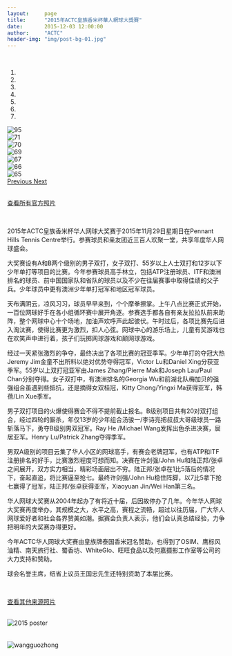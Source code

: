 ```yaml
---
layout:     page
title:      "2015年ACTC皇族香米杯華人網球大獎賽"
date:       2015-12-03 12:00:00
author:     "ACTC"
header-img: "img/post-bg-01.jpg"
---
```

<!-- <h1 class="text-center"> <strong>2015年ACTC皇族香米杯華人網球大獎賽</strong> </h1>
<h2 class="text-center"> <strong>2015 ACTC Tennis Competition</strong></h2> -->
<br>
<div class="row text-center">
  <div class="col-xs-12 col-sm-12 col-md-10 col-md-offset-1 col-lg-10 col-lg-offset-1">
    <div id="carousel-example-generic" class="carousel slide" data-ride="carousel">
      <!-- Indicators -->
      <ol class="carousel-indicators">
        <li data-target="#carousel-example-generic" data-slide-to="0" class="active"></li>
        <li data-target="#carousel-example-generic" data-slide-to="1"></li>
        <li data-target="#carousel-example-generic" data-slide-to="2"></li>
        <li data-target="#carousel-example-generic" data-slide-to="3"></li>
        <li data-target="#carousel-example-generic" data-slide-to="4"></li>
        <li data-target="#carousel-example-generic" data-slide-to="5"></li>
        <li data-target="#carousel-example-generic" data-slide-to="6"></li>
      </ol>
      <!-- Wrapper for slides -->
      <div class="carousel-inner" role="listbox">
        <div class="item active">
          <img src="{{ site.baseurl }}/img/2015/hejia/95.jpg" alt="95">
          <div class="carousel-caption">
          </div>
        </div>
        <div class="item">
          <img src="{{ site.baseurl }}/img/2015/hejia/71.jpg" alt="71">
          <div class="carousel-caption">
          </div>
        </div>
        <div class="item">
          <img src="{{ site.baseurl }}/img/2015/hejia/70.jpg" alt="70">
          <div class="carousel-caption">
          </div>
        </div>
        <div class="item">
          <img src="{{ site.baseurl }}/img/2015/hejia/69.jpg" alt="69">
          <div class="carousel-caption">
          </div>
        </div>
        <div class="item">
          <img src="{{ site.baseurl }}/img/2015/hejia/67.jpg" alt="67">
          <div class="carousel-caption">
          </div>
        </div>
        <div class="item">
          <img src="{{ site.baseurl }}/img/2015/hejia/66.jpg" alt="66">
          <div class="carousel-caption">
          </div>
        </div>
        <div class="item">
          <img src="{{ site.baseurl }}/img/2015/hejia/65.jpg" alt="65">
          <div class="carousel-caption">
          </div>
        </div>
      </div>
      <!-- Controls -->
      <a class="left carousel-control" href="#carousel-example-generic" role="button" data-slide="prev">
        <span class="glyphicon glyphicon-chevron-left" aria-hidden="true"></span>
        <span class="sr-only">Previous</span>
      </a>
      <a class="right carousel-control" href="#carousel-example-generic" role="button" data-slide="next">
        <span class="glyphicon glyphicon-chevron-right" aria-hidden="true"></span>
        <span class="sr-only">Next</span>
      </a>
    </div>
  </div>
</div>

<br>

<a class="btn btn-info btn-lg btn-block" href="{{ site.baseurl }}/2015/12/01/2015-comp-photos/" role="button" target="_blank">查看所有官方照片</a>

<br>

<p>2015年ACTC皇族香米杯华人网球大奖赛于2015年11月29日星期日在Pennant Hills Tennis Centre举行。参赛球员和亲友团近三百人欢聚一堂，共享年度华人网球盛会。</p>
<p>大奖赛设有A和B两个级别的男子双打，女子双打、55岁以上人士双打和12岁以下少年单打等项目的比赛。今年参赛球员高手林立，包括ATP注册球员、ITF和澳洲排名的球员、前中国国家队和省队的球员以及不少在往届赛事中取得佳绩的父子兵。少年球员中更有澳洲少年单打冠军和地区冠军球员。</p>
<p>天布满阴云，凉风习习，球员早早来到，个个摩拳擦掌。上午八点比赛正式开始，一百位网球好手在各小组循环赛中展开角逐。参赛选手都各自有亲友拉拉队前来助阵，整个网球中心十个场地，加油声欢呼声此起彼伏。午时过后，各项比赛先后进入淘汰赛，使得比赛更为激烈，扣人心弦。网球中心的游乐场上，儿童有奖游戏也在欢笑声中进行着，孩子们玩掷网球游戏和颠网球游戏。</p>
<p>经过一天紧张激烈的争夺，最终决出了各项比赛的冠亚季军。少年单打的夺冠大热Jeremy Jim金童不出所料以绝对优势夺得冠军，Victor Lu和Daniel Xing分获亚季军。55岁以上双打冠亚军由James Zhang/Pierre Mak和Joseph Lau/Paul Chan分别夺得。女子双打中，有澳洲排名的Georgia Wu和前湖北队梅加贝的强强组合虽遇到些抵抗，还是摘得女双桂冠，Kitty Chong/Yingxi Ma获得亚军，韩蓓/Lin Xue季军。</p>
<p>男子双打项目的火爆使得赛会不得不提前截止报名。B级别项目共有20对双打组合，经过四轮的厮杀，年仅13岁的少年组合汤骏一/李诗亮把叔叔大哥级球员一路斩落马下，勇夺B级别男双冠军。Ray He /Michael Wang发挥出色杀进决赛，屈居亚军。Henry Lu/Patrick Zhang夺得季军。 </p>
<p>男双A级别的项目云集了华人小区的网球高手，有赛会老牌冠军，也有ATP和ITF注册排名的好手，比赛激烈程度可想而知。决赛在许剑强/John Hu和陆正邦/张卓之间展开，双方实力相当，精彩场面层出不穷。陆正邦/张卓在1比5落后的情况下，奋起直追，将比赛逼至抢七。最终许剑强/John Hu稳住阵脚，以7比5拿下抢七赢得了冠军，陆正邦/张卓获得亚军，Xiaoyuan Jin/Wei Han第三名。</p>
<p>华人网球大奖赛从2004年起办了有将近十届，后因故停办了几年。今年华人网球大奖赛再度举办，其规模之大，水平之高，赛程之流畅，超过以往历届，广大华人网球爱好者和社会各界赞美如潮。据赛会负责人表示，他们会认真总结经验，力争把明年的大奖赛办得更好。</p>
<p>今年ACTC华人网球大奖赛由皇族牌泰国香米冠名赞助，也得到了OSIM、鹰标风油精、南天旅行社、蜀香坊、WhiteGlo、旺旺食品以及何嘉摄影工作室等公司的大力支持和赞助。</p>
<p>球会名誉主席，纽省上议员王国忠先生还特别资助了本届比赛。</p>

<br>

<!--more-->

<a class="btn btn-info btn-block" href="{{ site.baseurl }}/2015/12/01/2015-comp-other-photos/" role="button" target="_blank">查看其他来源照片</a>

<br>

<div class="row text-center">
  <div class="col-xs-12 col-sm-12 col-md-8 col-md-offset-2 col-lg-8 col-lg-offset-2">
    <img class="img-responsive" src="{{ site.baseurl }}/img/2015-poster.jpg" alt="2015 poster" />
  </div>
</div>

<br>

<!-- <div class="table-responsive">
  <table class="table">
    <tr>
      <td class="success text-center"><a href="{{ site.baseurl }}/2015/08/31/2015-comp-rule/"><strong>比赛规则 Rules</strong></a></td>
      <td class="warning text-center"><a href="{{ site.baseurl }}/2015/08/31/2015-comp-prize/"><strong>比赛奖品 Prizes</strong></a></td>
      <td class="danger text-center"><a href="{{ site.baseurl }}/2015/09/02/2015-comp-schedule/"><strong>比赛分组 Schedule</strong></a></td>
      <td class="info text-center"><a href="{{ site.baseurl }}/8.volunteer/"><strong>成为志愿者 Volunteer</strong></a></td>
    </tr>
  </table>
</div> -->

<br>

<div class="row text-center">
  <div class="col-xs-12 col-sm-12 col-md-8 col-md-offset-2 col-lg-8 col-lg-offset-2">
    <img class="img-responsive" src="{{ site.baseurl }}/img/sponsors/wangguozhong.jpg" alt="wangguozhong" />
  </div>
</div>
